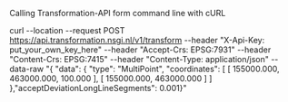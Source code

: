 Calling Transformation-API form command line with cURL

curl --location --request POST https://api.transformation.nsgi.nl/v1/transform --header "X-Api-Key: put_your_own_key_here" --header "Accept-Crs: EPSG:7931" --header "Content-Crs: EPSG:7415" --header "Content-Type: application/json" --data-raw "{ \"data\": { \"type\": \"MultiPoint\", \"coordinates\": [ [ 155000.000, 463000.000, 100.000 ], [ 155000.000, 463000.000 ] ] },\"acceptDeviationLongLineSegments\": 0.001}"
